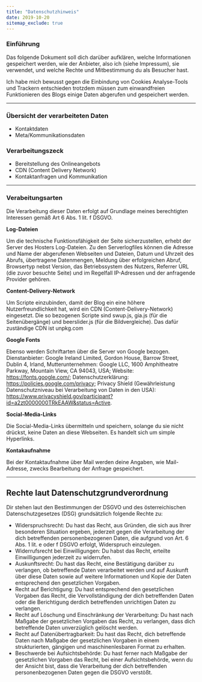 ```yaml
---
title: "Datenschutzhinweis"
date: 2019-10-20
sitemap_exclude: true
---
```


### Einführung

Das folgende Dokument soll dich darüber aufklären, welche Informationen gespeichert werden, wie der Anbieter, also ich (siehe Impressum), sie verwendet, und welche Rechte und Mitbestimmung du als Besucher hast.

Ich habe mich bewusst gegen die Einbindung von Cookies Analyse-Tools und Trackern entschieden trotzdem müssen zum einwandfreien Funktionieren des Blogs einige Daten abgerufen und gespeichert werden.

---

### Übersicht der verarbeiteten Daten

+ Kontaktdaten
+ Meta/Kommunikationsdaten

### Verarbeitungszeck

+ Bereitstellung des Onlineangebots
+ CDN (Content Delivery Network)
+ Kontaktanfragen und Kommunikation

---

### Verabeitungsarten

Die Verarbeitung dieser Daten erfolgt auf Grundlage meines berechtigten Interessen gemäß Art 6 Abs. 1 lit. f DSGVO.

__Log-Dateien__

Um die technische Funktionsfähigkeit der Seite sicherzustellen, erhebt der Server des Hosters Log-Dateien. Zu den Serverlogfiles können die Adresse und Name der abgerufenen Webseiten und Dateien, Datum und Uhrzeit des Abrufs, übertragene Datenmengen, Meldung über erfolgreichen Abruf, Browsertyp nebst Version, das Betriebssystem des Nutzers, Referrer URL (die zuvor besuchte Seite) und im Regelfall IP-Adressen und der anfragende Provider gehören.

__Content-Delivery-Network__

Um Scripte einzubinden, damit der Blog ein eine höhere Nutzerfreundlichkeit hat, wird ein CDN (Content-Delivery-Network) eingesetzt. Die so bezogenen Scripte sind swup.js, gia.js (für die Seitenübergänge) und beerslider.js (für die Bildvergleiche). Das dafür zuständige CDN ist unpkg.com

__Google Fonts__

Ebenso werden Schriftarten über die Server von Google bezogen. Dienstanbieter: Google Ireland Limited, Gordon House, Barrow Street, Dublin 4, Irland, Mutterunternehmen: Google LLC, 1600 Amphitheatre Parkway, Mountain View, CA 94043, USA; Website: https://fonts.google.com/; Datenschutzerklärung: https://policies.google.com/privacy; Privacy Shield (Gewährleistung Datenschutzniveau bei Verarbeitung von Daten in den USA): https://www.privacyshield.gov/participant?id=a2zt0000000TRkEAAW&status=Active.

__Social-Media-Links__

Die Social-Media-Links übermitteln und speichern, solange du sie nicht drückst, keine Daten an diese Webseiten. Es handelt sich um simple Hyperlinks.

__Kontakaufnahme__

Bei der Kontaktaufnahme über Mail werden deine Angaben, wie Mail-Adresse, zwecks Bearbeitung der Anfrage gespeichert.

---

## Rechte laut Datenschutzgrundverordnung

Dir stehen laut den Bestimmungen der DSGVO und des österreichischen Datenschutzgesetzes (DSG) grundsätzlich folgende Rechte zu:

+ Widerspruchsrecht: Du hast das Recht, aus Gründen, die sich aus Ihrer besonderen Situation ergeben, jederzeit gegen die Verarbeitung der dich betreffenden personenbezogenen Daten, die aufgrund von Art. 6 Abs. 1 lit. e oder f DSGVO erfolgt, Widerspruch einzulegen.
+ Widerrufsrecht bei Einwilligungen: Du habst das Recht, erteilte Einwilligungen jederzeit zu widerrufen.
+ Auskunftsrecht: Du hast das Recht, eine Bestätigung darüber zu verlangen, ob betreffende Daten verarbeitet werden und auf Auskunft über diese Daten sowie auf weitere Informationen und Kopie der Daten entsprechend den gesetzlichen Vorgaben.
+ Recht auf Berichtigung: Du hast entsprechend den gesetzlichen Vorgaben das Recht, die Vervollständigung der dich betreffenden Daten oder die Berichtigung derdich betreffenden unrichtigen Daten zu verlangen.
+ Recht auf Löschung und Einschränkung der Verarbeitung: Du hast nach Maßgabe der gesetzlichen Vorgaben das Recht, zu verlangen, dass dich betreffende Daten unverzüglich gelöscht werden.
+ Recht auf Datenübertragbarkeit: Du hast das Recht, dich betreffende Daten nach Maßgabe der gesetzlichen Vorgaben in einem strukturierten, gängigen und maschinenlesbaren Format zu erhalten.
+ Beschwerde bei Aufsichtsbehörde: Du hast ferner nach Maßgabe der gesetzlichen Vorgaben das Recht, bei einer Aufsichtsbehörde, wenn du der Ansicht bist, dass die Verarbeitung der dich betreffenden personenbezogenen Daten gegen die DSGVO verstößt.



